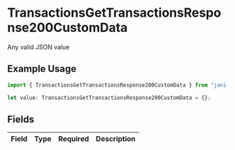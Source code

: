 # TransactionsGetTransactionsResponse200CustomData

Any valid JSON value

## Example Usage

```typescript
import { TransactionsGetTransactionsResponse200CustomData } from "jani-payments/models/operations";

let value: TransactionsGetTransactionsResponse200CustomData = {};
```

## Fields

| Field       | Type        | Required    | Description |
| ----------- | ----------- | ----------- | ----------- |